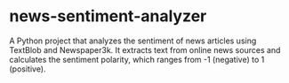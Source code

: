 # news-sentiment-analyzer
A Python project that analyzes the sentiment of news articles using TextBlob and Newspaper3k. It extracts text from online news sources and calculates the sentiment polarity, which ranges from -1 (negative) to 1 (positive).
